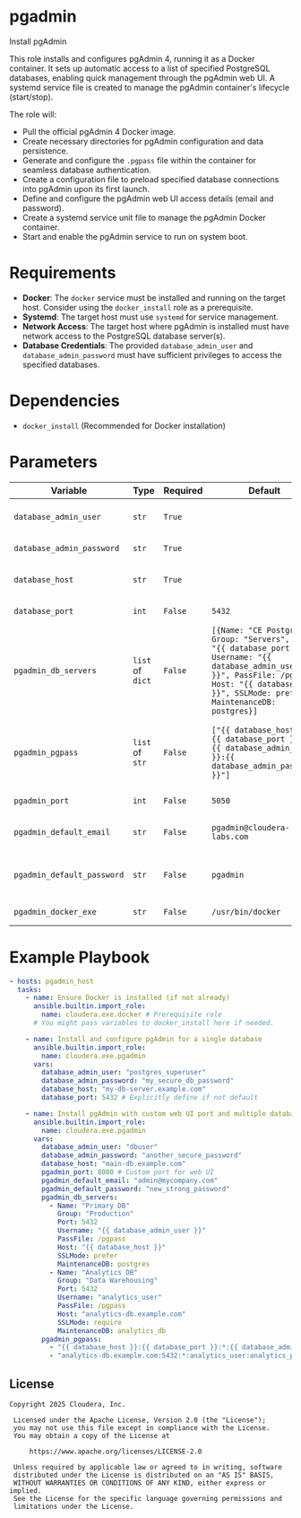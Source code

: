 # pgadmin

Install pgAdmin

This role installs and configures pgAdmin 4, running it as a Docker container. It sets up automatic access to a list of specified PostgreSQL databases, enabling quick management through the pgAdmin web UI. A systemd service file is created to manage the pgAdmin container's lifecycle (start/stop).

The role will:
- Pull the official pgAdmin 4 Docker image.
- Create necessary directories for pgAdmin configuration and data persistence.
- Generate and configure the `.pgpass` file within the container for seamless database authentication.
- Create a configuration file to preload specified database connections into pgAdmin upon its first launch.
- Define and configure the pgAdmin web UI access details (email and password).
- Create a systemd service unit file to manage the pgAdmin Docker container.
- Start and enable the pgAdmin service to run on system boot.

# Requirements

- **Docker**: The `docker` service must be installed and running on the target host. Consider using the `docker_install` role as a prerequisite.
- **Systemd**: The target host must use `systemd` for service management.
- **Network Access**: The target host where pgAdmin is installed must have network access to the PostgreSQL database server(s).
- **Database Credentials**: The provided `database_admin_user` and `database_admin_password` must have sufficient privileges to access the specified databases.

# Dependencies

- `docker_install` (Recommended for Docker installation)

# Parameters

| Variable | Type | Required | Default | Description |
| --- | --- | --- | --- | --- |
| `database_admin_user` | `str` | `True` | | Username for the database superuser account that pgAdmin will use to connect to databases. |
| `database_admin_password` | `str` | `True` | | Password for the database superuser account. |
| `database_host` | `str` | `True` | | The hostname or IP address of the primary PostgreSQL database server that pgAdmin will connect to. |
| `database_port` | `int` | `False` | `5432` | The port for connecting to the primary database server. |
| `pgadmin_db_servers` | `list` of `dict` | `False` | `[{Name: "CE Postgres", Group: "Servers", Port: "{{ database_port }}", Username: "{{ database_admin_user }}", PassFile: /pgpass, Host: "{{ database_host }}", SSLMode: prefer, MaintenanceDB: postgres}]` | A list of dictionaries, where each dictionary defines a database connection to be pre-loaded into pgAdmin at its first launch. Uses Jinja2 templating to derive values from `database_host`, `database_port`, and `database_admin_user` by default. |
| `pgadmin_pgpass` | `list` of `str` | `False` | `["{{ database_host }}:{{ database_port }}:*:{{ database_admin_user }}:{{ database_admin_password }}"]` | Contents for the `.pgpass` file within the pgAdmin container. Each element is a line in the format `hostname:port:database:username:password`. Uses Jinja2 templating by default to include the primary database's credentials. |
| `pgadmin_port` | `int` | `False` | `5050` | The port on the host where the pgAdmin web UI service will be listening. |
| `pgadmin_default_email` | `str` | `False` | `pgadmin@cloudera-labs.com` | Email account for the default user to access the pgAdmin web UI. This user is created on first launch of the container. |
| `pgadmin_default_password` | `str` | `False` | `pgadmin` | Password for the default user to access the pgAdmin web UI. **It is highly recommended to change this default password for production environments.** |
| `pgadmin_docker_exe` | `str` | `False` | `/usr/bin/docker` | The full path to the Docker executable on the target host. |

# Example Playbook

```yaml
- hosts: pgadmin_host
  tasks:
    - name: Ensure Docker is installed (if not already)
      ansible.builtin.import_role:
        name: cloudera.exe.docker # Prerequisite role
      # You might pass variables to docker_install here if needed.

    - name: Install and configure pgAdmin for a single database
      ansible.builtin.import_role:
        name: cloudera.exe.pgadmin
      vars:
        database_admin_user: "postgres_superuser"
        database_admin_password: "my_secure_db_password"
        database_host: "my-db-server.example.com"
        database_port: 5432 # Explicitly define if not default

    - name: Install pgAdmin with custom web UI port and multiple database connections
      ansible.builtin.import_role:
        name: cloudera.exe.pgadmin
      vars:
        database_admin_user: "dbuser"
        database_admin_password: "another_secure_password"
        database_host: "main-db.example.com"
        pgadmin_port: 8080 # Custom port for web UI
        pgadmin_default_email: "admin@mycompany.com"
        pgadmin_default_password: "new_strong_password"
        pgadmin_db_servers:
          - Name: "Primary DB"
            Group: "Production"
            Port: 5432
            Username: "{{ database_admin_user }}"
            PassFile: /pgpass
            Host: "{{ database_host }}"
            SSLMode: prefer
            MaintenanceDB: postgres
          - Name: "Analytics DB"
            Group: "Data Warehousing"
            Port: 5432
            Username: "analytics_user"
            PassFile: /pgpass
            Host: "analytics-db.example.com"
            SSLMode: require
            MaintenanceDB: analytics_db
        pgadmin_pgpass:
          - "{{ database_host }}:{{ database_port }}:*:{{ database_admin_user }}:{{ database_admin_password }}"
          - "analytics-db.example.com:5432:*:analytics_user:analytics_password_secret" # Add credentials for analytics DB
```

## License

```
Copyright 2025 Cloudera, Inc.

 Licensed under the Apache License, Version 2.0 (the "License");
 you may not use this file except in compliance with the License.
 You may obtain a copy of the License at

     https://www.apache.org/licenses/LICENSE-2.0

 Unless required by applicable law or agreed to in writing, software
 distributed under the License is distributed on an "AS IS" BASIS,
 WITHOUT WARRANTIES OR CONDITIONS OF ANY KIND, either express or implied.
 See the License for the specific language governing permissions and
 limitations under the License.
```
